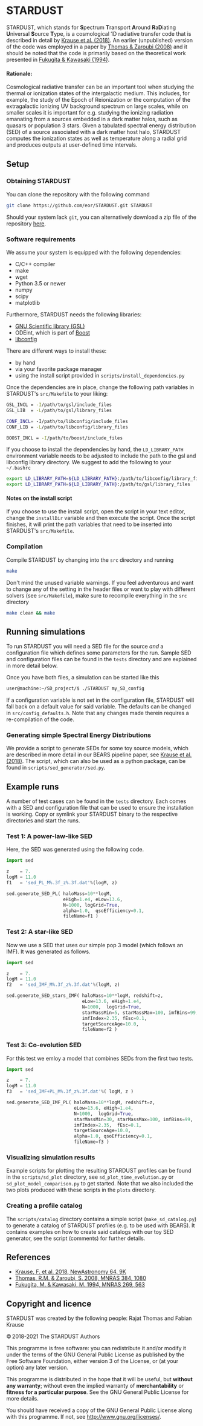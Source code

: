 
# STARDUST
STARDUST, which stands for **S**pectrum **T**ransport **A**round **R**a**D**iating **U**niversal **S**ource **T**ype, 
is a cosmological 1D radiative transfer code that is described in detail by [Krause et al. (2018)][1]. 
An earlier (unpublished) version of the code was employed in a paper by [Thomas & Zaroubi (2008)][2] 
and it should be noted that the code is primarily based on the theoretical work presented in [Fukugita & Kawasaki (1994)][3].

[1]: http://adsabs.harvard.edu/abs/2018NewA...64....9K
[2]: http://adsabs.harvard.edu/abs/2008MNRAS.384.1080T
[3]: http://adsabs.harvard.edu/abs/1994MNRAS.269..563F



#### Rationale:

Cosmological radiative transfer can be an important tool when studying the thermal or ionization states of the 
intergalactic medium. This includes, for example, the study of the Epoch of Reionization or the computation of the 
extragalactic ionizing UV background spectrum on large scales, while on smaller scales it is important for e.g. 
studying the ionizing radiation emanating from a sources embedded in a dark matter halos, such as quasars or population 3 stars. 
Given a tabulated spectral energy distribution (SED) of a source associated with a dark matter host halo, 
STARDUST computes the ionization states as well as temperature along a radial grid and produces outputs at user-defined time intervals. 



## Setup

### Obtaining STARDUST

You can clone the repository with the following command
```bash
git clone https://github.com/eor/STARDUST.git STARDUST
```
Should your system lack `git`, you can alternatively download a zip file of the repository [here](https://github.com/eor/STARDUST/archive/master.zip).

### Software requirements

We assume your system is equipped with the following dependencies:
* C/C++ compiler
* make
* wget
* Python 3.5 or newer 
* numpy
* scipy
* matplotlib

Furthermore, STARDUST needs the following libraries:
* [GNU Scientific library (GSL)](https://www.gnu.org/software/gsl/) 
* ODEint, which is part of [Boost](http://www.boost.org/)
* [libconfig](https://github.com/hyperrealm/libconfig)

There are different ways to install these: 

* by hand 
* via your favorite package manager
* using the install script provided in `scripts/install_dependencies.py`

Once the dependencies are in place, change the following path variables in STARDUST's  `src/Makefile` to your liking:
```bash
GSL_INCL = -I/path/to/gsl/include_files
GSL_LIB  = -L/path/to/gsl/library_files

CONF_INCL= -I/path/to/libconfig/include_files
CONF_LIB = -L/path/to/libconfig/library_files

BOOST_INCL = -I/path/to/boost/include_files
```

If you choose to install the dependencies by hand, the `LD_LIBRARY_PATH` environment variable needs to be adjusted to include the path to the gsl and libconfig library directory.
We suggest to add the following to your `~/.bashrc`
```bash
export LD_LIBRARY_PATH=${LD_LIBRARY_PATH}:/path/to/libconfig/library_files
export LD_LIBRARY_PATH=${LD_LIBRARY_PATH}:/path/to/gsl/library_files

```

#### Notes on the install script

If you choose to use the install script, open the script in your text editor, change the `installDir` variable and then execute the script.
Once the script finishes, it will print the path variables that need to be inserted into STARDUST's `src/Makefile`.

### Compilation

Compile STARDUST by changing into the `src` directory and running 
```bash
make
```
Don't mind the unused variable warnings. If you feel adventurous and want to change any of the setting in the header files or 
want to play with different solvers (see `src/Makefile`), make sure to recompile everything in the `src` directory
```bash
make clean && make
```


## Running simulations

To run STARDUST you will need a SED file for the source *and* a configuration file which defines some parameters for the run. Sample SED and configuration files can be found in the `tests` directory and are explained in more detail below. 

Once you have both files, a simulation can be started like this
```bash
user@machine:~/SD_project/$ ./STARDUST my_SD_config 
```

If a configuration variable is not set in the configuration file, STARDUST will fall back on a default value for said variable. The defaults can be changed in `src/config_defaults.h`. Note that any changes made therein requires a re-compilation of the code.



### Generating simple Spectral Energy Distributions

We provide a script to generate SEDs for some toy source models, which are described in more detail in our BEARS pipeline paper, see [Krause et al. (2018)][1].
The script, which can also be used as a python package, can be found in `scripts/sed_generator/sed.py`. 


## Example runs 

A number of test cases can be found in the `tests` directory. Each comes with a SED and configuration 
file that can be used to ensure the installation is working. Copy or symlink your STARDUST binary to 
the respective directories and start the runs.

### Test 1: A power-law-like SED
Here, the SED was generated using the following code.

```python
import sed

z    = 7.
logM = 11.0
f1   = 'sed_PL_M%.3f_z%.3f.dat'%(logM, z)

sed.generate_SED_PL( haloMass=10**logM, 
                     eHigh=1.e4, eLow=13.6, 
                     N=1000, logGrid=True,
                     alpha=1.0,  qsoEfficiency=0.1, 
                     fileName=f1 )

```


### Test 2: A star-like SED 
Now we use a SED that uses our simple pop 3 model (which follows an IMF). It was generated as follows.

```python
import sed

z    = 7.
logM = 11.0
f2   = 'sed_IMF_M%.3f_z%.3f.dat'%(logM, z)

sed.generate_SED_stars_IMF( haloMass=10**logM, redshift=z, 
                            eLow=13.6, eHigh=1.e4, 
                            N=1000,  logGrid=True, 
                            starMassMin=5, starMassMax=100, imfBins=99, 
                            imfIndex=2.35, fEsc=0.1,
                            targetSourceAge=10.0, 
                            fileName=f2 )

```

### Test 3: Co-evolution SED
For this test we emloy a model that combines SEDs from the first two tests.

```python
import sed

z    = 7.
logM = 11.0
f3   = 'sed_IMF+PL_M%.3f_z%.3f.dat'%( logM, z )

sed.generate_SED_IMF_PL( haloMass=10**logM, redshift=z, 
                         eLow=13.6, eHigh=1.e4, 
                         N=1000,  logGrid=True, 
                         starMassMin=30, starMassMax=100, imfBins=99, 
                         imfIndex=2.35,  fEsc=0.1,
                         targetSourceAge=10.0,
                         alpha=1.0, qsoEfficiency=0.1, 
                         fileName=f3 )                            

```


### Visualizing simulation results
Example scripts for plotting the resulting STARDUST profiles can be found in the `scripts/sd_plot` directory, 
see `sd_plot_time_evolution.py` or  `sd_plot_model_comparison.py` to get started. Note that we also included the two 
plots produced with these scripts in the `plots` directory. 


### Creating a profile catalog
The `scripts/catalog` directory contains a simple script (`make_sd_catalog.py`) to generate a catalog of STARDUST profiles (e.g. to be used with BEARS). 
It contains examples on how to create said catalogs with our toy SED generator, see the script (comments) for further details.



## References
* [Krause, F. et al. 2018, NewAstronomy 64, 9K](http://adsabs.harvard.edu/abs/2018NewA...64....9K)
* [Thomas, R.M. & Zaroubi, S. 2008, MNRAS 384, 1080](http://adsabs.harvard.edu/abs/2008MNRAS.384.1080T)
* [Fukugita, M. & Kawasaki, M. 1994, MNRAS 269, 563](http://adsabs.harvard.edu/abs/1994MNRAS.269..563F)


## Copyright and licence

STARDUST was created by the following people: Rajat Thomas and Fabian Krause

© 2018-2021 The STARDUST Authors

This programme is free software: you can redistribute it and/or modify it 
under the terms of the GNU General Public License as published by the Free 
Software Foundation, either version 3 of the License, or (at your option) any 
later version.

This programme is distributed in the hope that it will be useful, but **without 
any warranty**; without even the implied warranty of **merchantability** or **fitness 
for a particular purpose**. See the GNU General Public License for more details.

You should have received a copy of the GNU General Public License along with 
this programme. If not, see http://www.gnu.org/licenses/.

